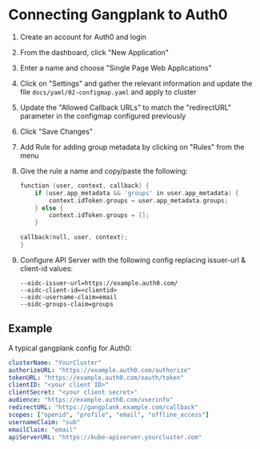 # Connecting Gangplank to Auth0

1. Create an account for Auth0 and login
2. From the dashboard, click "New Application"
3. Enter a name and choose "Single Page Web Applications"
4. Click on "Settings" and gather the relevant information and update the file `docs/yaml/02-configmap.yaml` and apply to cluster
5. Update the "Allowed Callback URLs" to match the "redirectURL" parameter in the configmap configured previously
6. Click "Save Changes"
7. Add Rule for adding group metadata by clicking on "Rules" from the menu
8. Give the rule a name and copy/paste the following:

   ```go
   function (user, context, callback) {
       if (user.app_metadata && 'groups' in user.app_metadata) {
           context.idToken.groups = user.app_metadata.groups;
       } else {
           context.idToken.groups = [];
       }

   callback(null, user, context);
   }
   ```

9. Configure API Server with the following config replacing issuer-url & client-id values:

   ```
   --oidc-issuer-url=https://example.auth0.com/
   --oidc-client-id=<clientid>
   --oidc-username-claim=email
   --oidc-groups-claim=groups
   ```

## Example

A typical gangplank config for Auth0:

```yaml
clusterName: "YourCluster"
authorizeURL: "https://example.auth0.com/authorize"
tokenURL: "https://example.auth0.com/oauth/token"
clientID: "<your client ID>"
clientSecret: "<your client secret>"
audience: "https://example.auth0.com/userinfo"
redirectURL: "https://gangplank.example.com/callback"
scopes: ["openid", "profile", "email", "offline_access"]
usernameClaim: "sub"
emailClaim: "email"
apiServerURL: "https://kube-apiserver.yourcluster.com"
```
